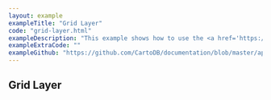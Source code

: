 ```yaml
---
layout: example
exampleTitle: "Grid Layer"
code: "grid-layer.html"
exampleDescription: "This example shows how to use the <a href='https://deck.gl/docs/api-reference/aggregation-layers/grid-layer'>GridLayer</a> to render a grid heatmap based on an array of inputs."
exampleExtraCode: ""
exampleGithub: "https://github.com/CartoDB/documentation/blob/master/app/content/deck-gl/examples/clustering-and-aggregation/grid-layer.html"
---
```

## Grid Layer
